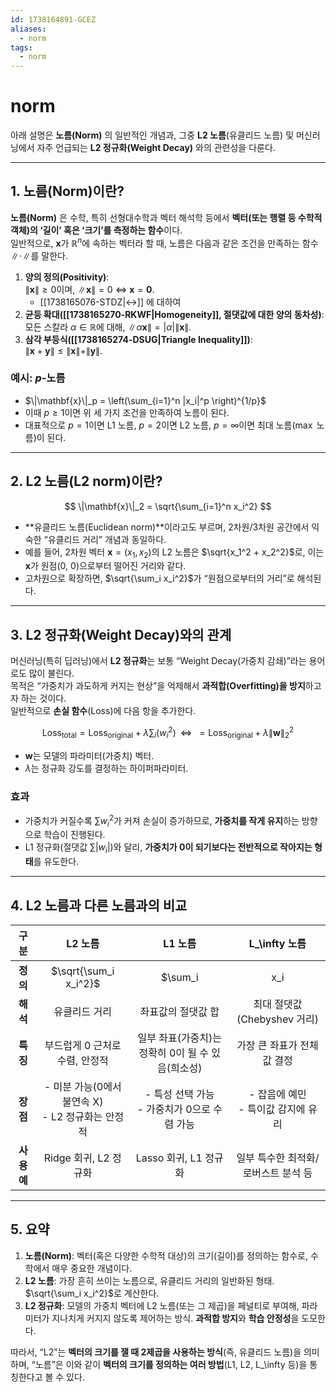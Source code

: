```yaml
---
id: 1738164891-GCEZ
aliases:
  - norm
tags:
  - norm
---
```


# norm
아래 설명은 **노름(Norm)** 의 일반적인 개념과, 그중 **L2 노름**(유클리드 노름) 및 머신러닝에서 자주 언급되는 **L2 정규화(Weight Decay)** 와의 관련성을 다룬다.

---

## 1. 노름(Norm)이란?

**노름(Norm)** 은 수학, 특히 선형대수학과 벡터 해석학 등에서 **벡터(또는 행렬 등 수학적 객체)의 ‘길이’ 혹은 ‘크기’를 측정하는 함수**이다.  
일반적으로, $\mathbf{x}$가 $\mathbb{R}^n$에 속하는 벡터라 할 때, 노름은 다음과 같은 조건을 만족하는 함수 $\|\cdot\|$를 말한다.

1. **양의 정의(Positivity)**:  
   $\|\mathbf{x}\| \ge 0$이며, $\|\mathbf{x}\| = 0$ $\Leftrightarrow$ $\mathbf{x} = \mathbf{0}$.
   * [[1738165076-STDZ|↔]] 에 대하여
2. **균등 확대([[1738165270-RKWF|Homogeneity]], 절댓값에 대한 양의 동차성)**:  
   모든 스칼라 $\alpha \in \mathbb{R}$에 대해, $\|\alpha \mathbf{x}\| = |\alpha| \|\mathbf{x}\|$.
3. **삼각 부등식([[1738165274-DSUG|Triangle Inequality]])**:  
   $\|\mathbf{x} + \mathbf{y}\| \le \|\mathbf{x}\| + \|\mathbf{y}\|$.

### 예시: $p$-노름
- $\|\mathbf{x}\|_p = \left(\sum_{i=1}^n |x_i|^p \right)^{1/p}$
- 이때 $p \ge 1$이면 위 세 가지 조건을 만족하여 노름이 된다.
- 대표적으로 $p = 1$이면 L1 노름, $p = 2$이면 L2 노름, $p = \infty$이면 최대 노름($\max$ 노름)이 된다.

---

## 2. L2 노름(L2 norm)이란?

$$
\|\mathbf{x}\|_2 = \sqrt{\sum_{i=1}^n x_i^2}
$$

- **유클리드 노름(Euclidean norm)**이라고도 부르며, 2차원/3차원 공간에서 익숙한 “유클리드 거리” 개념과 동일하다.  
- 예를 들어, 2차원 벡터 $\mathbf{x} = (x_1, x_2)$의 L2 노름은 $\sqrt{x_1^2 + x_2^2}$로, 이는 $\mathbf{x}$가 원점(0, 0)으로부터 떨어진 거리와 같다.
- 고차원으로 확장하면, $\sqrt{\sum_i x_i^2}$가 “원점으로부터의 거리”로 해석된다.

---

## 3. L2 정규화(Weight Decay)와의 관계

머신러닝(특히 딥러닝)에서 **L2 정규화**는 보통 “Weight Decay(가중치 감쇄)”라는 용어로도 많이 불린다.  
목적은 “가중치가 과도하게 커지는 현상”을 억제해서 **과적합(Overfitting)을 방지**하고자 하는 것이다.  
일반적으로 **손실 함수**(Loss)에 다음 항을 추가한다.

$$
\text{Loss}_{\text{total}} 
= \text{Loss}_{\text{original}} + \lambda \sum_i (w_i^2)
\;\; \Longleftrightarrow \;\;
= \text{Loss}_{\text{original}} + \lambda \|\mathbf{w}\|_2^2
$$

- $\mathbf{w}$는 모델의 파라미터(가중치) 벡터.  
- $\lambda$는 정규화 강도를 결정하는 하이퍼파라미터.

### **효과**
- 가중치가 커질수록 $\sum w_i^2$가 커져 손실이 증가하므로, **가중치를 작게 유지**하는 방향으로 학습이 진행된다.  
- L1 정규화(절댓값 $\sum |w_i|$)와 달리, **가중치가 0이 되기보다는 전반적으로 작아지는 형태**를 유도한다.

---

## 4. L2 노름과 다른 노름과의 비교

| **구분**    | **L2 노름**                                       | **L1 노름**                                        | **L\_\infty 노름**                     |
|:-----------:|:-------------------------------------------------:|:--------------------------------------------------:|:--------------------------------------:|
| **정의**    | $\sqrt{\sum_i x_i^2}$                           | $\sum_i |x_i|$                                   | $\max_i |x_i|$                       |
| **해석**    | 유클리드 거리                                     | 좌표값의 절댓값 합                                 | 최대 절댓값 (Chebyshev 거리)           |
| **특징**    | 부드럽게 0 근처로 수렴, 안정적                     | 일부 좌표(가중치)는 정확히 0이 될 수 있음(희소성) | 가장 큰 좌표가 전체 값 결정            |
| **장점**    | - 미분 가능(0에서 불연속 X)<br>- L2 정규화는 안정적 | - 특성 선택 가능<br>- 가중치가 0으로 수렴 가능       | - 잡음에 예민 <br>- 특이값 감지에 유리 |
| **사용 예** | Ridge 회귀, L2 정규화                             | Lasso 회귀, L1 정규화                             | 일부 특수한 최적화/로버스트 분석 등    |

---

## 5. 요약

1. **노름(Norm)**: 벡터(혹은 다양한 수학적 대상)의 크기(길이)를 정의하는 함수로, 수학에서 매우 중요한 개념이다.  
2. **L2 노름**: 가장 흔히 쓰이는 노름으로, 유클리드 거리의 일반화된 형태. $\sqrt{\sum_i x_i^2}$로 계산한다.  
3. **L2 정규화**: 모델의 가중치 벡터에 L2 노름(또는 그 제곱)을 페널티로 부여해, 파라미터가 지나치게 커지지 않도록 제어하는 방식. **과적합 방지**와 **학습 안정성**을 도모한다.  

따라서, “L2”는 **벡터의 크기를 잴 때 2제곱을 사용하는 방식**(즉, 유클리드 노름)을 의미하며, “노름”은 이와 같이 **벡터의 크기를 정의하는 여러 방법**(L1, L2, L\_\infty 등)을 통칭한다고 볼 수 있다.
